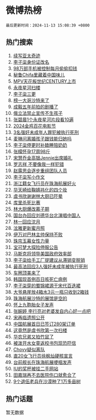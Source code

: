 # 微博热榜

`最后更新时间：2024-11-13 15:08:39 +0800`

## 热门搜索

1. [续写亚太奇迹](https://m.weibo.cn/search?containerid=100103type%3D1%26t%3D10%26q%3D%23%E7%BB%AD%E5%86%99%E4%BA%9A%E5%A4%AA%E5%A5%87%E8%BF%B9%23&stream_entry_id=51&isnewpage=1&extparam=seat%3D1%26cate%3D10103%26q%3D%2523%25E7%25BB%25AD%25E5%2586%2599%25E4%25BA%259A%25E5%25A4%25AA%25E5%25A5%2587%25E8%25BF%25B9%2523%26dgr%3D0%26filter_type%3Drealtimehot%26pos%3D0%26c_type%3D51%26stream_entry_id%3D51%26display_time%3D1731481718%26pre_seqid%3D17314817181180216719854)
1. [李子柒身份证改名](https://m.weibo.cn/search?containerid=100103type%3D1%26t%3D10%26q%3D%23%E6%9D%8E%E5%AD%90%E6%9F%92%E8%BA%AB%E4%BB%BD%E8%AF%81%E6%94%B9%E5%90%8D%23&stream_entry_id=31&isnewpage=1&extparam=seat%3D1%26cate%3D5001%26pos%3D0%26realpos%3D1%26lcate%3D5001%26q%3D%2523%25E6%259D%258E%25E5%25AD%2590%25E6%259F%2592%25E8%25BA%25AB%25E4%25BB%25BD%25E8%25AF%2581%25E6%2594%25B9%25E5%2590%258D%2523%26dgr%3D0%26filter_type%3Drealtimehot%26band_rank%3D1%26c_type%3D31%26stream_entry_id%3D31%26flag%3D2%26display_time%3D1731481718%26pre_seqid%3D17314817181180216719854)
1. [98万部手机被控制每月偷偷扣钱](https://m.weibo.cn/search?containerid=100103type%3D1%26t%3D10%26q%3D%2398%E4%B8%87%E9%83%A8%E6%89%8B%E6%9C%BA%E8%A2%AB%E6%8E%A7%E5%88%B6%E6%AF%8F%E6%9C%88%E5%81%B7%E5%81%B7%E6%89%A3%E9%92%B1%23&stream_entry_id=31&isnewpage=1&extparam=seat%3D1%26cate%3D5001%26pos%3D1%26realpos%3D2%26lcate%3D5001%26q%3D%252398%25E4%25B8%2587%25E9%2583%25A8%25E6%2589%258B%25E6%259C%25BA%25E8%25A2%25AB%25E6%258E%25A7%25E5%2588%25B6%25E6%25AF%258F%25E6%259C%2588%25E5%2581%25B7%25E5%2581%25B7%25E6%2589%25A3%25E9%2592%25B1%2523%26dgr%3D0%26filter_type%3Drealtimehot%26band_rank%3D2%26c_type%3D31%26stream_entry_id%3D31%26flag%3D2%26display_time%3D1731481718%26pre_seqid%3D17314817181180216719854)
1. [秘鲁Chifa里藏着中国味儿](https://m.weibo.cn/search?containerid=100103type%3D1%26t%3D10%26q%3D%23%E7%A7%98%E9%B2%81Chifa%E9%87%8C%E8%97%8F%E7%9D%80%E4%B8%AD%E5%9B%BD%E5%91%B3%E5%84%BF%23&stream_entry_id=31&isnewpage=1&extparam=seat%3D1%26cate%3D5001%26pos%3D2%26realpos%3D3%26lcate%3D5001%26q%3D%2523%25E7%25A7%2598%25E9%25B2%2581Chifa%25E9%2587%258C%25E8%2597%258F%25E7%259D%2580%25E4%25B8%25AD%25E5%259B%25BD%25E5%2591%25B3%25E5%2584%25BF%2523%26dgr%3D0%26filter_type%3Drealtimehot%26band_rank%3D3%26c_type%3D31%26stream_entry_id%3D31%26flag%3D0%26display_time%3D1731481718%26pre_seqid%3D17314817181180216719854)
1. [MPV天花板世纪CENTURY上市](https://m.weibo.cn/search?containerid=100103type%3D1%26t%3D10%26q%3D%23MPV%E5%A4%A9%E8%8A%B1%E6%9D%BF%E4%B8%96%E7%BA%AACENTURY%E4%B8%8A%E5%B8%82%23&stream_entry_id=31&isnewpage=1&extparam=seat%3D1%26cate%3D5001%26stream_entry_id%3D31%26filter_type%3Drealtimehot%26lcate%3D5001%26adid%3D263941%26q%3D%2523MPV%25E5%25A4%25A9%25E8%258A%25B1%25E6%259D%25BF%25E4%25B8%2596%25E7%25BA%25AACENTURY%25E4%25B8%258A%25E5%25B8%2582%2523%26dgr%3D0%26topic_ad%3D1%26band_rank%3D4%26c_type%3D31%26pos%3D3%26is_ad_pos%3D1%26display_time%3D1731481718%26pre_seqid%3D17314817181180216719854)
1. [永夜星河扫楼](https://m.weibo.cn/search?containerid=100103type%3D1%26t%3D10%26q%3D%E6%B0%B8%E5%A4%9C%E6%98%9F%E6%B2%B3%E6%89%AB%E6%A5%BC&stream_entry_id=31&isnewpage=1&extparam=seat%3D1%26cate%3D5001%26pos%3D4%26realpos%3D4%26lcate%3D5001%26q%3D%25E6%25B0%25B8%25E5%25A4%259C%25E6%2598%259F%25E6%25B2%25B3%25E6%2589%25AB%25E6%25A5%25BC%26dgr%3D0%26filter_type%3Drealtimehot%26band_rank%3D4%26c_type%3D31%26stream_entry_id%3D31%26flag%3D0%26display_time%3D1731481718%26pre_seqid%3D17314817181180216719854)
1. [李子柒三更](https://m.weibo.cn/search?containerid=100103type%3D1%26t%3D10%26q%3D%23%E6%9D%8E%E5%AD%90%E6%9F%92%E4%B8%89%E6%9B%B4%23&stream_entry_id=31&isnewpage=1&extparam=seat%3D1%26cate%3D5001%26pos%3D5%26realpos%3D5%26lcate%3D5001%26q%3D%2523%25E6%259D%258E%25E5%25AD%2590%25E6%259F%2592%25E4%25B8%2589%25E6%259B%25B4%2523%26dgr%3D0%26filter_type%3Drealtimehot%26band_rank%3D5%26c_type%3D31%26stream_entry_id%3D31%26flag%3D16%26display_time%3D1731481718%26pre_seqid%3D17314817181180216719854)
1. [榜一大哥沙特来了](https://m.weibo.cn/search?containerid=100103type%3D1%26t%3D10%26q%3D%23%E6%A6%9C%E4%B8%80%E5%A4%A7%E5%93%A5%E6%B2%99%E7%89%B9%E6%9D%A5%E4%BA%86%23&stream_entry_id=31&isnewpage=1&extparam=seat%3D1%26cate%3D5001%26pos%3D6%26realpos%3D6%26lcate%3D5001%26q%3D%2523%25E6%25A6%259C%25E4%25B8%2580%25E5%25A4%25A7%25E5%2593%25A5%25E6%25B2%2599%25E7%2589%25B9%25E6%259D%25A5%25E4%25BA%2586%2523%26dgr%3D0%26filter_type%3Drealtimehot%26band_rank%3D6%26c_type%3D31%26stream_entry_id%3D31%26flag%3D0%26display_time%3D1731481718%26pre_seqid%3D17314817181180216719854)
1. [成毅五年前拍的剧播了](https://m.weibo.cn/search?containerid=100103type%3D1%26t%3D10%26q%3D%23%E6%88%90%E6%AF%85%E4%BA%94%E5%B9%B4%E5%89%8D%E6%8B%8D%E7%9A%84%E5%89%A7%E6%92%AD%E4%BA%86%23&stream_entry_id=31&isnewpage=1&extparam=seat%3D1%26cate%3D5001%26pos%3D7%26realpos%3D7%26lcate%3D5001%26q%3D%2523%25E6%2588%2590%25E6%25AF%2585%25E4%25BA%2594%25E5%25B9%25B4%25E5%2589%258D%25E6%258B%258D%25E7%259A%2584%25E5%2589%25A7%25E6%2592%25AD%25E4%25BA%2586%2523%26dgr%3D0%26filter_type%3Drealtimehot%26band_rank%3D7%26c_type%3D31%26stream_entry_id%3D31%26flag%3D1%26display_time%3D1731481718%26pre_seqid%3D17314817181180216719854)
1. [俄立法禁止宣传不生孩子](https://m.weibo.cn/search?containerid=100103type%3D1%26t%3D10%26q%3D%23%E4%BF%84%E7%AB%8B%E6%B3%95%E7%A6%81%E6%AD%A2%E5%AE%A3%E4%BC%A0%E4%B8%8D%E7%94%9F%E5%AD%A9%E5%AD%90%23&stream_entry_id=31&isnewpage=1&extparam=seat%3D1%26cate%3D5001%26pos%3D8%26realpos%3D8%26lcate%3D5001%26q%3D%2523%25E4%25BF%2584%25E7%25AB%258B%25E6%25B3%2595%25E7%25A6%2581%25E6%25AD%25A2%25E5%25AE%25A3%25E4%25BC%25A0%25E4%25B8%258D%25E7%2594%259F%25E5%25AD%25A9%25E5%25AD%2590%2523%26dgr%3D0%26filter_type%3Drealtimehot%26band_rank%3D8%26c_type%3D31%26stream_entry_id%3D31%26flag%3D1%26display_time%3D1731481718%26pre_seqid%3D17314817181180216719854)
1. [张碧晨1个永夜星河片段看10遍](https://m.weibo.cn/search?containerid=100103type%3D1%26t%3D10%26q%3D%E5%BC%A0%E7%A2%A7%E6%99%A81%E4%B8%AA%E6%B0%B8%E5%A4%9C%E6%98%9F%E6%B2%B3%E7%89%87%E6%AE%B5%E7%9C%8B10%E9%81%8D&stream_entry_id=31&isnewpage=1&extparam=seat%3D1%26cate%3D5001%26pos%3D9%26realpos%3D9%26lcate%3D5001%26q%3D%25E5%25BC%25A0%25E7%25A2%25A7%25E6%2599%25A81%25E4%25B8%25AA%25E6%25B0%25B8%25E5%25A4%259C%25E6%2598%259F%25E6%25B2%25B3%25E7%2589%2587%25E6%25AE%25B5%25E7%259C%258B10%25E9%2581%258D%26dgr%3D0%26filter_type%3Drealtimehot%26band_rank%3D9%26c_type%3D31%26stream_entry_id%3D31%26flag%3D1%26display_time%3D1731481718%26pre_seqid%3D17314817181180216719854)
1. [2024金鸡百花电影节](https://m.weibo.cn/search?containerid=100103type%3D1%26t%3D10%26q%3D%232024%E9%87%91%E9%B8%A1%E7%99%BE%E8%8A%B1%E7%94%B5%E5%BD%B1%E8%8A%82%23&stream_entry_id=31&isnewpage=1&extparam=seat%3D1%26cate%3D5001%26pos%3D10%26realpos%3D10%26lcate%3D5001%26q%3D%25232024%25E9%2587%2591%25E9%25B8%25A1%25E7%2599%25BE%25E8%258A%25B1%25E7%2594%25B5%25E5%25BD%25B1%25E8%258A%2582%2523%26dgr%3D0%26filter_type%3Drealtimehot%26band_rank%3D10%26c_type%3D31%26stream_entry_id%3D31%26flag%3D1%26display_time%3D1731481718%26pre_seqid%3D17314817181180216719854)
1. [3名强奸未成年人罪犯被执行死刑](https://m.weibo.cn/search?containerid=100103type%3D1%26t%3D10%26q%3D%233%E5%90%8D%E5%BC%BA%E5%A5%B8%E6%9C%AA%E6%88%90%E5%B9%B4%E4%BA%BA%E7%BD%AA%E7%8A%AF%E8%A2%AB%E6%89%A7%E8%A1%8C%E6%AD%BB%E5%88%91%23&stream_entry_id=31&isnewpage=1&extparam=seat%3D1%26cate%3D5001%26pos%3D11%26realpos%3D11%26lcate%3D5001%26q%3D%25233%25E5%2590%258D%25E5%25BC%25BA%25E5%25A5%25B8%25E6%259C%25AA%25E6%2588%2590%25E5%25B9%25B4%25E4%25BA%25BA%25E7%25BD%25AA%25E7%258A%25AF%25E8%25A2%25AB%25E6%2589%25A7%25E8%25A1%258C%25E6%25AD%25BB%25E5%2588%2591%2523%26dgr%3D0%26filter_type%3Drealtimehot%26band_rank%3D11%26c_type%3D31%26stream_entry_id%3D31%26flag%3D1%26display_time%3D1731481718%26pre_seqid%3D17314817181180216719854)
1. [麦琳问离婚孩子跟钱能归她吗](https://m.weibo.cn/search?containerid=100103type%3D1%26t%3D10%26q%3D%23%E9%BA%A6%E7%90%B3%E9%97%AE%E7%A6%BB%E5%A9%9A%E5%AD%A9%E5%AD%90%E8%B7%9F%E9%92%B1%E8%83%BD%E5%BD%92%E5%A5%B9%E5%90%97%23&stream_entry_id=31&isnewpage=1&extparam=seat%3D1%26cate%3D5001%26pos%3D12%26realpos%3D12%26lcate%3D5001%26q%3D%2523%25E9%25BA%25A6%25E7%2590%25B3%25E9%2597%25AE%25E7%25A6%25BB%25E5%25A9%259A%25E5%25AD%25A9%25E5%25AD%2590%25E8%25B7%259F%25E9%2592%25B1%25E8%2583%25BD%25E5%25BD%2592%25E5%25A5%25B9%25E5%2590%2597%2523%26dgr%3D0%26filter_type%3Drealtimehot%26band_rank%3D12%26c_type%3D31%26stream_entry_id%3D31%26flag%3D1%26display_time%3D1731481718%26pre_seqid%3D17314817181180216719854)
1. [李子柒停更时补瞌睡陪奶奶](https://m.weibo.cn/search?containerid=100103type%3D1%26t%3D10%26q%3D%23%E6%9D%8E%E5%AD%90%E6%9F%92%E5%81%9C%E6%9B%B4%E6%97%B6%E8%A1%A5%E7%9E%8C%E7%9D%A1%E9%99%AA%E5%A5%B6%E5%A5%B6%23&stream_entry_id=31&isnewpage=1&extparam=seat%3D1%26cate%3D5001%26pos%3D13%26realpos%3D13%26lcate%3D5001%26q%3D%2523%25E6%259D%258E%25E5%25AD%2590%25E6%259F%2592%25E5%2581%259C%25E6%259B%25B4%25E6%2597%25B6%25E8%25A1%25A5%25E7%259E%258C%25E7%259D%25A1%25E9%2599%25AA%25E5%25A5%25B6%25E5%25A5%25B6%2523%26dgr%3D0%26filter_type%3Drealtimehot%26band_rank%3D13%26c_type%3D31%26stream_entry_id%3D31%26flag%3D1%26display_time%3D1731481718%26pre_seqid%3D17314817181180216719854)
1. [张檬怀孕17周98斤](https://m.weibo.cn/search?containerid=100103type%3D1%26t%3D10%26q%3D%23%E5%BC%A0%E6%AA%AC%E6%80%80%E5%AD%9517%E5%91%A898%E6%96%A4%23&stream_entry_id=31&isnewpage=1&extparam=seat%3D1%26cate%3D5001%26pos%3D14%26realpos%3D14%26lcate%3D5001%26q%3D%2523%25E5%25BC%25A0%25E6%25AA%25AC%25E6%2580%2580%25E5%25AD%259517%25E5%2591%25A898%25E6%2596%25A4%2523%26dgr%3D0%26filter_type%3Drealtimehot%26band_rank%3D14%26c_type%3D31%26stream_entry_id%3D31%26flag%3D2%26display_time%3D1731481718%26pre_seqid%3D17314817181180216719854)
1. [宋慧乔金高银Jennie出席婚礼](https://m.weibo.cn/search?containerid=100103type%3D1%26t%3D10%26q%3D%23%E5%AE%8B%E6%85%A7%E4%B9%94%E9%87%91%E9%AB%98%E9%93%B6Jennie%E5%87%BA%E5%B8%AD%E5%A9%9A%E7%A4%BC%23&stream_entry_id=31&isnewpage=1&extparam=seat%3D1%26cate%3D5001%26pos%3D15%26realpos%3D15%26lcate%3D5001%26q%3D%2523%25E5%25AE%258B%25E6%2585%25A7%25E4%25B9%2594%25E9%2587%2591%25E9%25AB%2598%25E9%2593%25B6Jennie%25E5%2587%25BA%25E5%25B8%25AD%25E5%25A9%259A%25E7%25A4%25BC%2523%26dgr%3D0%26filter_type%3Drealtimehot%26band_rank%3D15%26c_type%3D31%26stream_entry_id%3D31%26flag%3D2%26display_time%3D1731481718%26pre_seqid%3D17314817181180216719854)
1. [罗志祥 不要像我一样犯错](https://m.weibo.cn/search?containerid=100103type%3D1%26t%3D10%26q%3D%E7%BD%97%E5%BF%97%E7%A5%A5+%E4%B8%8D%E8%A6%81%E5%83%8F%E6%88%91%E4%B8%80%E6%A0%B7%E7%8A%AF%E9%94%99&stream_entry_id=31&isnewpage=1&extparam=seat%3D1%26cate%3D5001%26pos%3D16%26realpos%3D16%26lcate%3D5001%26q%3D%25E7%25BD%2597%25E5%25BF%2597%25E7%25A5%25A5%2520%25E4%25B8%258D%25E8%25A6%2581%25E5%2583%258F%25E6%2588%2591%25E4%25B8%2580%25E6%25A0%25B7%25E7%258A%25AF%25E9%2594%2599%26dgr%3D0%26filter_type%3Drealtimehot%26band_rank%3D16%26c_type%3D31%26stream_entry_id%3D31%26flag%3D2%26display_time%3D1731481718%26pre_seqid%3D17314817181180216719854)
1. [赵露思会逐步重组团队人员](https://m.weibo.cn/search?containerid=100103type%3D1%26t%3D10%26q%3D%23%E8%B5%B5%E9%9C%B2%E6%80%9D%E4%BC%9A%E9%80%90%E6%AD%A5%E9%87%8D%E7%BB%84%E5%9B%A2%E9%98%9F%E4%BA%BA%E5%91%98%23&stream_entry_id=31&isnewpage=1&extparam=seat%3D1%26cate%3D5001%26pos%3D17%26realpos%3D17%26lcate%3D5001%26q%3D%2523%25E8%25B5%25B5%25E9%259C%25B2%25E6%2580%259D%25E4%25BC%259A%25E9%2580%2590%25E6%25AD%25A5%25E9%2587%258D%25E7%25BB%2584%25E5%259B%25A2%25E9%2598%259F%25E4%25BA%25BA%25E5%2591%2598%2523%26dgr%3D0%26filter_type%3Drealtimehot%26band_rank%3D17%26c_type%3D31%26stream_entry_id%3D31%26flag%3D0%26display_time%3D1731481718%26pre_seqid%3D17314817181180216719854)
1. [李子柒写小作文](https://m.weibo.cn/search?containerid=100103type%3D1%26t%3D10%26q%3D%23%E6%9D%8E%E5%AD%90%E6%9F%92%E5%86%99%E5%B0%8F%E4%BD%9C%E6%96%87%23&stream_entry_id=31&isnewpage=1&extparam=seat%3D1%26cate%3D5001%26pos%3D18%26realpos%3D18%26lcate%3D5001%26q%3D%2523%25E6%259D%258E%25E5%25AD%2590%25E6%259F%2592%25E5%2586%2599%25E5%25B0%258F%25E4%25BD%259C%25E6%2596%2587%2523%26dgr%3D0%26filter_type%3Drealtimehot%26band_rank%3D18%26c_type%3D31%26stream_entry_id%3D31%26flag%3D1%26display_time%3D1731481718%26pre_seqid%3D17314817181180216719854)
1. [浙江籍女飞行员在珠海航展好火](https://m.weibo.cn/search?containerid=100103type%3D1%26t%3D10%26q%3D%23%E6%B5%99%E6%B1%9F%E7%B1%8D%E5%A5%B3%E9%A3%9E%E8%A1%8C%E5%91%98%E5%9C%A8%E7%8F%A0%E6%B5%B7%E8%88%AA%E5%B1%95%E5%A5%BD%E7%81%AB%23&stream_entry_id=31&isnewpage=1&extparam=seat%3D1%26cate%3D5001%26pos%3D19%26realpos%3D19%26lcate%3D5001%26q%3D%2523%25E6%25B5%2599%25E6%25B1%259F%25E7%25B1%258D%25E5%25A5%25B3%25E9%25A3%259E%25E8%25A1%258C%25E5%2591%2598%25E5%259C%25A8%25E7%258F%25A0%25E6%25B5%25B7%25E8%2588%25AA%25E5%25B1%2595%25E5%25A5%25BD%25E7%2581%25AB%2523%26dgr%3D0%26filter_type%3Drealtimehot%26band_rank%3D19%26c_type%3D31%26stream_entry_id%3D31%26flag%3D0%26display_time%3D1731481718%26pre_seqid%3D17314817181180216719854)
1. [华天崎给鞠婧祎化的四个妆](https://m.weibo.cn/search?containerid=100103type%3D1%26t%3D10%26q%3D%E5%8D%8E%E5%A4%A9%E5%B4%8E%E7%BB%99%E9%9E%A0%E5%A9%A7%E7%A5%8E%E5%8C%96%E7%9A%84%E5%9B%9B%E4%B8%AA%E5%A6%86&stream_entry_id=31&isnewpage=1&extparam=seat%3D1%26cate%3D5001%26pos%3D20%26realpos%3D20%26lcate%3D5001%26q%3D%25E5%258D%258E%25E5%25A4%25A9%25E5%25B4%258E%25E7%25BB%2599%25E9%259E%25A0%25E5%25A9%25A7%25E7%25A5%258E%25E5%258C%2596%25E7%259A%2584%25E5%259B%259B%25E4%25B8%25AA%25E5%25A6%2586%26dgr%3D0%26filter_type%3Drealtimehot%26band_rank%3D20%26c_type%3D31%26stream_entry_id%3D31%26flag%3D1%26display_time%3D1731481718%26pre_seqid%3D17314817181180216719854)
1. [虞书欣谢谢林大厨已吓晕](https://m.weibo.cn/search?containerid=100103type%3D1%26t%3D10%26q%3D%23%E8%99%9E%E4%B9%A6%E6%AC%A3%E8%B0%A2%E8%B0%A2%E6%9E%97%E5%A4%A7%E5%8E%A8%E5%B7%B2%E5%90%93%E6%99%95%23&stream_entry_id=31&isnewpage=1&extparam=seat%3D1%26cate%3D5001%26pos%3D21%26realpos%3D21%26lcate%3D5001%26q%3D%2523%25E8%2599%259E%25E4%25B9%25A6%25E6%25AC%25A3%25E8%25B0%25A2%25E8%25B0%25A2%25E6%259E%2597%25E5%25A4%25A7%25E5%258E%25A8%25E5%25B7%25B2%25E5%2590%2593%25E6%2599%2595%2523%26dgr%3D0%26filter_type%3Drealtimehot%26band_rank%3D21%26c_type%3D31%26stream_entry_id%3D31%26flag%3D1%26display_time%3D1731481718%26pre_seqid%3D17314817181180216719854)
1. [库里杀死比赛](https://m.weibo.cn/search?containerid=100103type%3D1%26t%3D10%26q%3D%E5%BA%93%E9%87%8C%E6%9D%80%E6%AD%BB%E6%AF%94%E8%B5%9B&stream_entry_id=31&isnewpage=1&extparam=seat%3D1%26cate%3D5001%26pos%3D22%26realpos%3D22%26lcate%3D5001%26q%3D%25E5%25BA%2593%25E9%2587%258C%25E6%259D%2580%25E6%25AD%25BB%25E6%25AF%2594%25E8%25B5%259B%26dgr%3D0%26filter_type%3Drealtimehot%26band_rank%3D22%26c_type%3D31%26stream_entry_id%3D31%26flag%3D1%26display_time%3D1731481718%26pre_seqid%3D17314817181180216719854)
1. [林大厨爆改慕子期](https://m.weibo.cn/search?containerid=100103type%3D1%26t%3D10%26q%3D%23%E6%9E%97%E5%A4%A7%E5%8E%A8%E7%88%86%E6%94%B9%E6%85%95%E5%AD%90%E6%9C%9F%23&stream_entry_id=31&isnewpage=1&extparam=seat%3D1%26cate%3D5001%26pos%3D23%26realpos%3D23%26lcate%3D5001%26q%3D%2523%25E6%259E%2597%25E5%25A4%25A7%25E5%258E%25A8%25E7%2588%2586%25E6%2594%25B9%25E6%2585%2595%25E5%25AD%2590%25E6%259C%259F%2523%26dgr%3D0%26filter_type%3Drealtimehot%26band_rank%3D23%26c_type%3D31%26stream_entry_id%3D31%26flag%3D0%26display_time%3D1731481718%26pre_seqid%3D17314817181180216719854)
1. [国台办回应刘德华台北演唱中国人](https://m.weibo.cn/search?containerid=100103type%3D1%26t%3D10%26q%3D%23%E5%9B%BD%E5%8F%B0%E5%8A%9E%E5%9B%9E%E5%BA%94%E5%88%98%E5%BE%B7%E5%8D%8E%E5%8F%B0%E5%8C%97%E6%BC%94%E5%94%B1%E4%B8%AD%E5%9B%BD%E4%BA%BA%23&stream_entry_id=31&isnewpage=1&extparam=seat%3D1%26cate%3D5001%26pos%3D24%26realpos%3D24%26lcate%3D5001%26q%3D%2523%25E5%259B%25BD%25E5%258F%25B0%25E5%258A%259E%25E5%259B%259E%25E5%25BA%2594%25E5%2588%2598%25E5%25BE%25B7%25E5%258D%258E%25E5%258F%25B0%25E5%258C%2597%25E6%25BC%2594%25E5%2594%25B1%25E4%25B8%25AD%25E5%259B%25BD%25E4%25BA%25BA%2523%26dgr%3D0%26filter_type%3Drealtimehot%26band_rank%3D24%26c_type%3D31%26stream_entry_id%3D31%26flag%3D0%26display_time%3D1731481718%26pre_seqid%3D17314817181180216719854)
1. [林一回应沈月](https://m.weibo.cn/search?containerid=100103type%3D1%26t%3D10%26q%3D%23%E6%9E%97%E4%B8%80%E5%9B%9E%E5%BA%94%E6%B2%88%E6%9C%88%23&stream_entry_id=31&isnewpage=1&extparam=seat%3D1%26cate%3D5001%26pos%3D25%26realpos%3D25%26lcate%3D5001%26q%3D%2523%25E6%259E%2597%25E4%25B8%2580%25E5%259B%259E%25E5%25BA%2594%25E6%25B2%2588%25E6%259C%2588%2523%26dgr%3D0%26filter_type%3Drealtimehot%26band_rank%3D25%26c_type%3D31%26stream_entry_id%3D31%26flag%3D1%26display_time%3D1731481718%26pre_seqid%3D17314817181180216719854)
1. [泫雅更新蜜月照](https://m.weibo.cn/search?containerid=100103type%3D1%26t%3D10%26q%3D%23%E6%B3%AB%E9%9B%85%E6%9B%B4%E6%96%B0%E8%9C%9C%E6%9C%88%E7%85%A7%23&stream_entry_id=31&isnewpage=1&extparam=seat%3D1%26cate%3D5001%26pos%3D26%26realpos%3D26%26lcate%3D5001%26q%3D%2523%25E6%25B3%25AB%25E9%259B%2585%25E6%259B%25B4%25E6%2596%25B0%25E8%259C%259C%25E6%259C%2588%25E7%2585%25A7%2523%26dgr%3D0%26filter_type%3Drealtimehot%26band_rank%3D26%26c_type%3D31%26stream_entry_id%3D31%26flag%3D1%26display_time%3D1731481718%26pre_seqid%3D17314817181180216719854)
1. [伊万对巴林主帅保持不败](https://m.weibo.cn/search?containerid=100103type%3D1%26t%3D10%26q%3D%23%E4%BC%8A%E4%B8%87%E5%AF%B9%E5%B7%B4%E6%9E%97%E4%B8%BB%E5%B8%85%E4%BF%9D%E6%8C%81%E4%B8%8D%E8%B4%A5%23&stream_entry_id=31&isnewpage=1&extparam=seat%3D1%26cate%3D5001%26pos%3D27%26realpos%3D27%26lcate%3D5001%26q%3D%2523%25E4%25BC%258A%25E4%25B8%2587%25E5%25AF%25B9%25E5%25B7%25B4%25E6%259E%2597%25E4%25B8%25BB%25E5%25B8%2585%25E4%25BF%259D%25E6%258C%2581%25E4%25B8%258D%25E8%25B4%25A5%2523%26dgr%3D0%26filter_type%3Drealtimehot%26band_rank%3D27%26c_type%3D31%26stream_entry_id%3D31%26flag%3D1%26display_time%3D1731481718%26pre_seqid%3D17314817181180216719854)
1. [珠帘玉幕女性力量](https://m.weibo.cn/search?containerid=100103type%3D1%26t%3D10%26q%3D%E7%8F%A0%E5%B8%98%E7%8E%89%E5%B9%95%E5%A5%B3%E6%80%A7%E5%8A%9B%E9%87%8F&stream_entry_id=31&isnewpage=1&extparam=seat%3D1%26cate%3D5001%26pos%3D28%26realpos%3D28%26lcate%3D5001%26q%3D%25E7%258F%25A0%25E5%25B8%2598%25E7%258E%2589%25E5%25B9%2595%25E5%25A5%25B3%25E6%2580%25A7%25E5%258A%259B%25E9%2587%258F%26dgr%3D0%26filter_type%3Drealtimehot%26band_rank%3D28%26c_type%3D31%26stream_entry_id%3D31%26flag%3D1%26display_time%3D1731481718%26pre_seqid%3D17314817181180216719854)
1. [宝可梦大探险停服公告](https://m.weibo.cn/search?containerid=100103type%3D1%26t%3D10%26q%3D%23%E5%AE%9D%E5%8F%AF%E6%A2%A6%E5%A4%A7%E6%8E%A2%E9%99%A9%E5%81%9C%E6%9C%8D%E5%85%AC%E5%91%8A%23&stream_entry_id=31&isnewpage=1&extparam=seat%3D1%26cate%3D5001%26pos%3D29%26realpos%3D29%26lcate%3D5001%26q%3D%2523%25E5%25AE%259D%25E5%258F%25AF%25E6%25A2%25A6%25E5%25A4%25A7%25E6%258E%25A2%25E9%2599%25A9%25E5%2581%259C%25E6%259C%258D%25E5%2585%25AC%25E5%2591%258A%2523%26dgr%3D0%26filter_type%3Drealtimehot%26band_rank%3D29%26c_type%3D31%26stream_entry_id%3D31%26flag%3D1%26display_time%3D1731481718%26pre_seqid%3D17314817181180216719854)
1. [马斯克将领导美国政府效率部](https://m.weibo.cn/search?containerid=100103type%3D1%26t%3D10%26q%3D%23%E9%A9%AC%E6%96%AF%E5%85%8B%E5%B0%86%E9%A2%86%E5%AF%BC%E7%BE%8E%E5%9B%BD%E6%94%BF%E5%BA%9C%E6%95%88%E7%8E%87%E9%83%A8%23&stream_entry_id=31&isnewpage=1&extparam=seat%3D1%26cate%3D5001%26pos%3D30%26realpos%3D30%26lcate%3D5001%26q%3D%2523%25E9%25A9%25AC%25E6%2596%25AF%25E5%2585%258B%25E5%25B0%2586%25E9%25A2%2586%25E5%25AF%25BC%25E7%25BE%258E%25E5%259B%25BD%25E6%2594%25BF%25E5%25BA%259C%25E6%2595%2588%25E7%258E%2587%25E9%2583%25A8%2523%26dgr%3D0%26filter_type%3Drealtimehot%26band_rank%3D30%26c_type%3D31%26stream_entry_id%3D31%26flag%3D0%26display_time%3D1731481718%26pre_seqid%3D17314817181180216719854)
1. [李子柒给手工厂提建议从滞销变脱销](https://m.weibo.cn/search?containerid=100103type%3D1%26t%3D10%26q%3D%23%E6%9D%8E%E5%AD%90%E6%9F%92%E7%BB%99%E6%89%8B%E5%B7%A5%E5%8E%82%E6%8F%90%E5%BB%BA%E8%AE%AE%E4%BB%8E%E6%BB%9E%E9%94%80%E5%8F%98%E8%84%B1%E9%94%80%23&stream_entry_id=31&isnewpage=1&extparam=seat%3D1%26cate%3D5001%26pos%3D31%26realpos%3D31%26lcate%3D5001%26q%3D%2523%25E6%259D%258E%25E5%25AD%2590%25E6%259F%2592%25E7%25BB%2599%25E6%2589%258B%25E5%25B7%25A5%25E5%258E%2582%25E6%258F%2590%25E5%25BB%25BA%25E8%25AE%25AE%25E4%25BB%258E%25E6%25BB%259E%25E9%2594%2580%25E5%258F%2598%25E8%2584%25B1%25E9%2594%2580%2523%26dgr%3D0%26filter_type%3Drealtimehot%26band_rank%3D31%26c_type%3D31%26stream_entry_id%3D31%26flag%3D0%26display_time%3D1731481718%26pre_seqid%3D17314817181180216719854)
1. [最高法回应3人强奸未成年被执行死刑](https://m.weibo.cn/search?containerid=100103type%3D1%26t%3D10%26q%3D%23%E6%9C%80%E9%AB%98%E6%B3%95%E5%9B%9E%E5%BA%943%E4%BA%BA%E5%BC%BA%E5%A5%B8%E6%9C%AA%E6%88%90%E5%B9%B4%E8%A2%AB%E6%89%A7%E8%A1%8C%E6%AD%BB%E5%88%91%23&stream_entry_id=31&isnewpage=1&extparam=seat%3D1%26cate%3D5001%26pos%3D32%26realpos%3D32%26lcate%3D5001%26q%3D%2523%25E6%259C%2580%25E9%25AB%2598%25E6%25B3%2595%25E5%259B%259E%25E5%25BA%25943%25E4%25BA%25BA%25E5%25BC%25BA%25E5%25A5%25B8%25E6%259C%25AA%25E6%2588%2590%25E5%25B9%25B4%25E8%25A2%25AB%25E6%2589%25A7%25E8%25A1%258C%25E6%25AD%25BB%25E5%2588%2591%2523%26dgr%3D0%26filter_type%3Drealtimehot%26band_rank%3D32%26c_type%3D31%26stream_entry_id%3D31%26flag%3D1%26display_time%3D1731481718%26pre_seqid%3D17314817181180216719854)
1. [车圈顶美来了](https://m.weibo.cn/search?containerid=100103type%3D1%26t%3D10%26q%3D%23%E8%BD%A6%E5%9C%88%E9%A1%B6%E7%BE%8E%E6%9D%A5%E4%BA%86%23&stream_entry_id=31&isnewpage=1&extparam=seat%3D1%26cate%3D5001%26pos%3D33%26realpos%3D33%26lcate%3D5001%26adid%3D264114%26q%3D%2523%25E8%25BD%25A6%25E5%259C%2588%25E9%25A1%25B6%25E7%25BE%258E%25E6%259D%25A5%25E4%25BA%2586%2523%26dgr%3D0%26filter_type%3Drealtimehot%26band_rank%3D33%26c_type%3D31%26stream_entry_id%3D31%26flag%3D0%26display_time%3D1731481718%26pre_seqid%3D17314817181180216719854)
1. [韩国现首例百日咳死亡病例](https://m.weibo.cn/search?containerid=100103type%3D1%26t%3D10%26q%3D%23%E9%9F%A9%E5%9B%BD%E7%8E%B0%E9%A6%96%E4%BE%8B%E7%99%BE%E6%97%A5%E5%92%B3%E6%AD%BB%E4%BA%A1%E7%97%85%E4%BE%8B%23&stream_entry_id=31&isnewpage=1&extparam=seat%3D1%26cate%3D5001%26pos%3D34%26realpos%3D34%26lcate%3D5001%26q%3D%2523%25E9%259F%25A9%25E5%259B%25BD%25E7%258E%25B0%25E9%25A6%2596%25E4%25BE%258B%25E7%2599%25BE%25E6%2597%25A5%25E5%2592%25B3%25E6%25AD%25BB%25E4%25BA%25A1%25E7%2597%2585%25E4%25BE%258B%2523%26dgr%3D0%26filter_type%3Drealtimehot%26band_rank%3D34%26c_type%3D31%26stream_entry_id%3D31%26flag%3D1%26display_time%3D1731481718%26pre_seqid%3D17314817181180216719854)
1. [李子柒穿的蜀锦裙源于宋代百迭裙](https://m.weibo.cn/search?containerid=100103type%3D1%26t%3D10%26q%3D%23%E6%9D%8E%E5%AD%90%E6%9F%92%E7%A9%BF%E7%9A%84%E8%9C%80%E9%94%A6%E8%A3%99%E6%BA%90%E4%BA%8E%E5%AE%8B%E4%BB%A3%E7%99%BE%E8%BF%AD%E8%A3%99%23&stream_entry_id=31&isnewpage=1&extparam=seat%3D1%26cate%3D5001%26pos%3D35%26realpos%3D35%26lcate%3D5001%26q%3D%2523%25E6%259D%258E%25E5%25AD%2590%25E6%259F%2592%25E7%25A9%25BF%25E7%259A%2584%25E8%259C%2580%25E9%2594%25A6%25E8%25A3%2599%25E6%25BA%2590%25E4%25BA%258E%25E5%25AE%258B%25E4%25BB%25A3%25E7%2599%25BE%25E8%25BF%25AD%25E8%25A3%2599%2523%26dgr%3D0%26filter_type%3Drealtimehot%26band_rank%3D35%26c_type%3D31%26stream_entry_id%3D31%26flag%3D1%26display_time%3D1731481718%26pre_seqid%3D17314817181180216719854)
1. [大爷悬崖放4箱水3元一瓶只收到2箱钱](https://m.weibo.cn/search?containerid=100103type%3D1%26t%3D10%26q%3D%23%E5%A4%A7%E7%88%B7%E6%82%AC%E5%B4%96%E6%94%BE4%E7%AE%B1%E6%B0%B43%E5%85%83%E4%B8%80%E7%93%B6%E5%8F%AA%E6%94%B6%E5%88%B02%E7%AE%B1%E9%92%B1%23&stream_entry_id=31&isnewpage=1&extparam=seat%3D1%26cate%3D5001%26pos%3D36%26realpos%3D36%26lcate%3D5001%26q%3D%2523%25E5%25A4%25A7%25E7%2588%25B7%25E6%2582%25AC%25E5%25B4%2596%25E6%2594%25BE4%25E7%25AE%25B1%25E6%25B0%25B43%25E5%2585%2583%25E4%25B8%2580%25E7%2593%25B6%25E5%258F%25AA%25E6%2594%25B6%25E5%2588%25B02%25E7%25AE%25B1%25E9%2592%25B1%2523%26dgr%3D0%26filter_type%3Drealtimehot%26band_rank%3D36%26c_type%3D31%26stream_entry_id%3D31%26flag%3D0%26display_time%3D1731481718%26pre_seqid%3D17314817181180216719854)
1. [珠海航展沙特的展馆是空的](https://m.weibo.cn/search?containerid=100103type%3D1%26t%3D10%26q%3D%23%E7%8F%A0%E6%B5%B7%E8%88%AA%E5%B1%95%E6%B2%99%E7%89%B9%E7%9A%84%E5%B1%95%E9%A6%86%E6%98%AF%E7%A9%BA%E7%9A%84%23&stream_entry_id=31&isnewpage=1&extparam=seat%3D1%26cate%3D5001%26pos%3D37%26realpos%3D37%26lcate%3D5001%26q%3D%2523%25E7%258F%25A0%25E6%25B5%25B7%25E8%2588%25AA%25E5%25B1%2595%25E6%25B2%2599%25E7%2589%25B9%25E7%259A%2584%25E5%25B1%2595%25E9%25A6%2586%25E6%2598%25AF%25E7%25A9%25BA%25E7%259A%2584%2523%26dgr%3D0%26filter_type%3Drealtimehot%26band_rank%3D37%26c_type%3D31%26stream_entry_id%3D31%26flag%3D0%26display_time%3D1731481718%26pre_seqid%3D17314817181180216719854)
1. [怀上九胞胎女子发声](https://m.weibo.cn/search?containerid=100103type%3D1%26t%3D10%26q%3D%23%E6%80%80%E4%B8%8A%E4%B9%9D%E8%83%9E%E8%83%8E%E5%A5%B3%E5%AD%90%E5%8F%91%E5%A3%B0%23&stream_entry_id=31&isnewpage=1&extparam=seat%3D1%26cate%3D5001%26pos%3D38%26realpos%3D38%26lcate%3D5001%26q%3D%2523%25E6%2580%2580%25E4%25B8%258A%25E4%25B9%259D%25E8%2583%259E%25E8%2583%258E%25E5%25A5%25B3%25E5%25AD%2590%25E5%258F%2591%25E5%25A3%25B0%2523%26dgr%3D0%26filter_type%3Drealtimehot%26band_rank%3D38%26c_type%3D31%26stream_entry_id%3D31%26flag%3D0%26display_time%3D1731481718%26pre_seqid%3D17314817181180216719854)
1. [张婉婷 李行亮对老婆发自内心好一点吧](https://m.weibo.cn/search?containerid=100103type%3D1%26t%3D10%26q%3D%E5%BC%A0%E5%A9%89%E5%A9%B7+%E6%9D%8E%E8%A1%8C%E4%BA%AE%E5%AF%B9%E8%80%81%E5%A9%86%E5%8F%91%E8%87%AA%E5%86%85%E5%BF%83%E5%A5%BD%E4%B8%80%E7%82%B9%E5%90%A7&stream_entry_id=31&isnewpage=1&extparam=seat%3D1%26cate%3D5001%26pos%3D39%26realpos%3D39%26lcate%3D5001%26q%3D%25E5%25BC%25A0%25E5%25A9%2589%25E5%25A9%25B7%2520%25E6%259D%258E%25E8%25A1%258C%25E4%25BA%25AE%25E5%25AF%25B9%25E8%2580%2581%25E5%25A9%2586%25E5%258F%2591%25E8%2587%25AA%25E5%2586%2585%25E5%25BF%2583%25E5%25A5%25BD%25E4%25B8%2580%25E7%2582%25B9%25E5%2590%25A7%26dgr%3D0%26filter_type%3Drealtimehot%26band_rank%3D39%26c_type%3D31%26stream_entry_id%3D31%26flag%3D0%26display_time%3D1731481718%26pre_seqid%3D17314817181180216719854)
1. [宋再临遗照公开](https://m.weibo.cn/search?containerid=100103type%3D1%26t%3D10%26q%3D%23%E5%AE%8B%E5%86%8D%E4%B8%B4%E9%81%97%E7%85%A7%E5%85%AC%E5%BC%80%23&stream_entry_id=31&isnewpage=1&extparam=seat%3D1%26cate%3D5001%26pos%3D40%26realpos%3D40%26lcate%3D5001%26q%3D%2523%25E5%25AE%258B%25E5%2586%258D%25E4%25B8%25B4%25E9%2581%2597%25E7%2585%25A7%25E5%2585%25AC%25E5%25BC%2580%2523%26dgr%3D0%26filter_type%3Drealtimehot%26band_rank%3D40%26c_type%3D31%26stream_entry_id%3D31%26flag%3D0%26display_time%3D1731481718%26pre_seqid%3D17314817181180216719854)
1. [中国航展首日已签订280架订单](https://m.weibo.cn/search?containerid=100103type%3D1%26t%3D10%26q%3D%23%E4%B8%AD%E5%9B%BD%E8%88%AA%E5%B1%95%E9%A6%96%E6%97%A5%E5%B7%B2%E7%AD%BE%E8%AE%A2280%E6%9E%B6%E8%AE%A2%E5%8D%95%23&stream_entry_id=31&isnewpage=1&extparam=seat%3D1%26cate%3D5001%26pos%3D41%26realpos%3D41%26lcate%3D5001%26q%3D%2523%25E4%25B8%25AD%25E5%259B%25BD%25E8%2588%25AA%25E5%25B1%2595%25E9%25A6%2596%25E6%2597%25A5%25E5%25B7%25B2%25E7%25AD%25BE%25E8%25AE%25A2280%25E6%259E%25B6%25E8%25AE%25A2%25E5%258D%2595%2523%26dgr%3D0%26filter_type%3Drealtimehot%26band_rank%3D41%26c_type%3D31%26stream_entry_id%3D31%26flag%3D1%26display_time%3D1731481718%26pre_seqid%3D17314817181180216719854)
1. [这竟然是虞书欣第一次扫楼](https://m.weibo.cn/search?containerid=100103type%3D1%26t%3D10%26q%3D%23%E8%BF%99%E7%AB%9F%E7%84%B6%E6%98%AF%E8%99%9E%E4%B9%A6%E6%AC%A3%E7%AC%AC%E4%B8%80%E6%AC%A1%E6%89%AB%E6%A5%BC%23&stream_entry_id=31&isnewpage=1&extparam=seat%3D1%26cate%3D5001%26pos%3D42%26realpos%3D42%26lcate%3D5001%26q%3D%2523%25E8%25BF%2599%25E7%25AB%259F%25E7%2584%25B6%25E6%2598%25AF%25E8%2599%259E%25E4%25B9%25A6%25E6%25AC%25A3%25E7%25AC%25AC%25E4%25B8%2580%25E6%25AC%25A1%25E6%2589%25AB%25E6%25A5%25BC%2523%26dgr%3D0%26filter_type%3Drealtimehot%26band_rank%3D42%26c_type%3D31%26stream_entry_id%3D31%26flag%3D1%26display_time%3D1731481718%26pre_seqid%3D17314817181180216719854)
1. [华农兄弟又拍竹鼠了](https://m.weibo.cn/search?containerid=100103type%3D1%26t%3D10%26q%3D%23%E5%8D%8E%E5%86%9C%E5%85%84%E5%BC%9F%E5%8F%88%E6%8B%8D%E7%AB%B9%E9%BC%A0%E4%BA%86%23&stream_entry_id=31&isnewpage=1&extparam=seat%3D1%26cate%3D5001%26pos%3D43%26realpos%3D43%26lcate%3D5001%26q%3D%2523%25E5%258D%258E%25E5%2586%259C%25E5%2585%2584%25E5%25BC%259F%25E5%258F%2588%25E6%258B%258D%25E7%25AB%25B9%25E9%25BC%25A0%25E4%25BA%2586%2523%26dgr%3D0%26filter_type%3Drealtimehot%26band_rank%3D43%26c_type%3D31%26stream_entry_id%3D31%26flag%3D0%26display_time%3D1731481718%26pre_seqid%3D17314817181180216719854)
1. [被泼开水女童返校书包现恐吓信](https://m.weibo.cn/search?containerid=100103type%3D1%26t%3D10%26q%3D%23%E8%A2%AB%E6%B3%BC%E5%BC%80%E6%B0%B4%E5%A5%B3%E7%AB%A5%E8%BF%94%E6%A0%A1%E4%B9%A6%E5%8C%85%E7%8E%B0%E6%81%90%E5%90%93%E4%BF%A1%23&stream_entry_id=31&isnewpage=1&extparam=seat%3D1%26cate%3D5001%26pos%3D44%26realpos%3D44%26lcate%3D5001%26q%3D%2523%25E8%25A2%25AB%25E6%25B3%25BC%25E5%25BC%2580%25E6%25B0%25B4%25E5%25A5%25B3%25E7%25AB%25A5%25E8%25BF%2594%25E6%25A0%25A1%25E4%25B9%25A6%25E5%258C%2585%25E7%258E%25B0%25E6%2581%2590%25E5%2590%2593%25E4%25BF%25A1%2523%26dgr%3D0%26filter_type%3Drealtimehot%26band_rank%3D44%26c_type%3D31%26stream_entry_id%3D31%26flag%3D0%26display_time%3D1731481718%26pre_seqid%3D17314817181180216719854)
1. [Chovy疑似离队](https://m.weibo.cn/search?containerid=100103type%3D1%26t%3D10%26q%3D%23Chovy%E7%96%91%E4%BC%BC%E7%A6%BB%E9%98%9F%23&stream_entry_id=31&isnewpage=1&extparam=seat%3D1%26cate%3D5001%26pos%3D45%26realpos%3D45%26lcate%3D5001%26q%3D%2523Chovy%25E7%2596%2591%25E4%25BC%25BC%25E7%25A6%25BB%25E9%2598%259F%2523%26dgr%3D0%26filter_type%3Drealtimehot%26band_rank%3D45%26c_type%3D31%26stream_entry_id%3D31%26flag%3D1%26display_time%3D1731481718%26pre_seqid%3D17314817181180216719854)
1. [直20女飞行员徐枫灿硬核宣言](https://m.weibo.cn/search?containerid=100103type%3D1%26t%3D10%26q%3D%23%E7%9B%B420%E5%A5%B3%E9%A3%9E%E8%A1%8C%E5%91%98%E5%BE%90%E6%9E%AB%E7%81%BF%E7%A1%AC%E6%A0%B8%E5%AE%A3%E8%A8%80%23&stream_entry_id=31&isnewpage=1&extparam=seat%3D1%26cate%3D5001%26pos%3D46%26realpos%3D46%26lcate%3D5001%26q%3D%2523%25E7%259B%25B420%25E5%25A5%25B3%25E9%25A3%259E%25E8%25A1%258C%25E5%2591%2598%25E5%25BE%2590%25E6%259E%25AB%25E7%2581%25BF%25E7%25A1%25AC%25E6%25A0%25B8%25E5%25AE%25A3%25E8%25A8%2580%2523%26dgr%3D0%26filter_type%3Drealtimehot%26band_rank%3D46%26c_type%3D31%26stream_entry_id%3D31%26flag%3D1%26display_time%3D1731481718%26pre_seqid%3D17314817181180216719854)
1. [台前舰长在珠海航展哽咽发声](https://m.weibo.cn/search?containerid=100103type%3D1%26t%3D10%26q%3D%23%E5%8F%B0%E5%89%8D%E8%88%B0%E9%95%BF%E5%9C%A8%E7%8F%A0%E6%B5%B7%E8%88%AA%E5%B1%95%E5%93%BD%E5%92%BD%E5%8F%91%E5%A3%B0%23&stream_entry_id=31&isnewpage=1&extparam=seat%3D1%26cate%3D5001%26pos%3D47%26realpos%3D47%26lcate%3D5001%26q%3D%2523%25E5%258F%25B0%25E5%2589%258D%25E8%2588%25B0%25E9%2595%25BF%25E5%259C%25A8%25E7%258F%25A0%25E6%25B5%25B7%25E8%2588%25AA%25E5%25B1%2595%25E5%2593%25BD%25E5%2592%25BD%25E5%258F%2591%25E5%25A3%25B0%2523%26dgr%3D0%26filter_type%3Drealtimehot%26band_rank%3D47%26c_type%3D31%26stream_entry_id%3D31%26flag%3D1%26display_time%3D1731481718%26pre_seqid%3D17314817181180216719854)
1. [IU的奖杯被挂二手网站](https://m.weibo.cn/search?containerid=100103type%3D1%26t%3D10%26q%3D%23IU%E7%9A%84%E5%A5%96%E6%9D%AF%E8%A2%AB%E6%8C%82%E4%BA%8C%E6%89%8B%E7%BD%91%E7%AB%99%23&stream_entry_id=31&isnewpage=1&extparam=seat%3D1%26cate%3D5001%26pos%3D48%26realpos%3D48%26lcate%3D5001%26q%3D%2523IU%25E7%259A%2584%25E5%25A5%2596%25E6%259D%25AF%25E8%25A2%25AB%25E6%258C%2582%25E4%25BA%258C%25E6%2589%258B%25E7%25BD%2591%25E7%25AB%2599%2523%26dgr%3D0%26filter_type%3Drealtimehot%26band_rank%3D48%26c_type%3D31%26stream_entry_id%3D31%26flag%3D0%26display_time%3D1731481718%26pre_seqid%3D17314817181180216719854)
1. [田嘉瑞再不去医院伤口就愈合了](https://m.weibo.cn/search?containerid=100103type%3D1%26t%3D10%26q%3D%23%E7%94%B0%E5%98%89%E7%91%9E%E5%86%8D%E4%B8%8D%E5%8E%BB%E5%8C%BB%E9%99%A2%E4%BC%A4%E5%8F%A3%E5%B0%B1%E6%84%88%E5%90%88%E4%BA%86%23&stream_entry_id=31&isnewpage=1&extparam=seat%3D1%26cate%3D5001%26pos%3D49%26realpos%3D49%26lcate%3D5001%26q%3D%2523%25E7%2594%25B0%25E5%2598%2589%25E7%2591%259E%25E5%2586%258D%25E4%25B8%258D%25E5%258E%25BB%25E5%258C%25BB%25E9%2599%25A2%25E4%25BC%25A4%25E5%258F%25A3%25E5%25B0%25B1%25E6%2584%2588%25E5%2590%2588%25E4%25BA%2586%2523%26dgr%3D0%26filter_type%3Drealtimehot%26band_rank%3D49%26c_type%3D31%26stream_entry_id%3D31%26flag%3D1%26display_time%3D1731481718%26pre_seqid%3D17314817181180216719854)
1. [9个退伍老兵在沙漠种了1万多亩树](https://m.weibo.cn/search?containerid=100103type%3D1%26t%3D10%26q%3D%239%E4%B8%AA%E9%80%80%E4%BC%8D%E8%80%81%E5%85%B5%E5%9C%A8%E6%B2%99%E6%BC%A0%E7%A7%8D%E4%BA%861%E4%B8%87%E5%A4%9A%E4%BA%A9%E6%A0%91%23&stream_entry_id=31&isnewpage=1&extparam=seat%3D1%26cate%3D5001%26pos%3D50%26realpos%3D50%26lcate%3D5001%26q%3D%25239%25E4%25B8%25AA%25E9%2580%2580%25E4%25BC%258D%25E8%2580%2581%25E5%2585%25B5%25E5%259C%25A8%25E6%25B2%2599%25E6%25BC%25A0%25E7%25A7%258D%25E4%25BA%25861%25E4%25B8%2587%25E5%25A4%259A%25E4%25BA%25A9%25E6%25A0%2591%2523%26dgr%3D0%26filter_type%3Drealtimehot%26band_rank%3D50%26c_type%3D31%26stream_entry_id%3D31%26flag%3D1%26display_time%3D1731481718%26pre_seqid%3D17314817181180216719854)

## 热门话题

暂无数据
